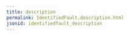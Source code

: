 ```yaml
---
title: description
permalink: IdentifiedFault.description.html
jsonid: identifiedfault_description
---
```

